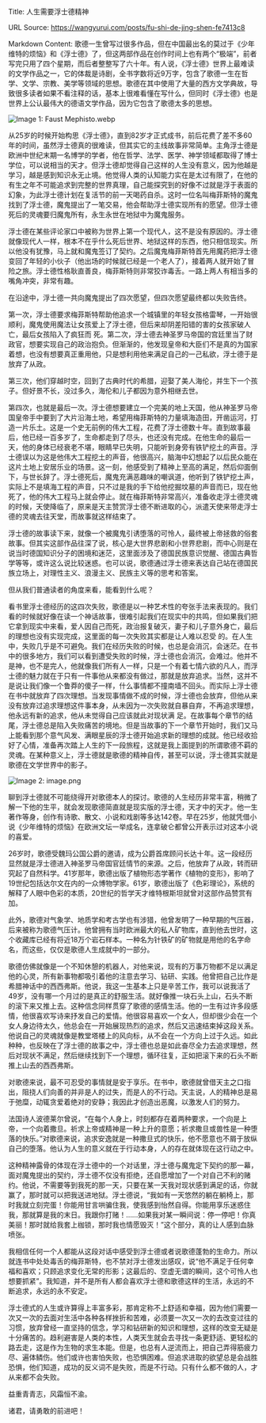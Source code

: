 Title: 人生需要浮士德精神

URL Source: https://wangyurui.com/posts/fu-shi-de-jing-shen-fe7413c8

Markdown Content:
歌德一生曾写过很多作品，但在中国最出名的莫过于《少年维特的烦恼》和《浮士德》了，但这两部作品在创作时间上也有两个“极端”，前者写完只用了四个星期，而后者整整写了六十年。有人说，《浮士德》世界上最难读的文学作品之一，它的体裁是诗剧，全书字数将近9万字，包含了歌德一生在哲学、文学、宗教、美学等领域的思想。歌德在其中使用了大量的西方文学典故，导致很多读者如果不看注释的话，基本上很难看懂在写什么，但同时《浮士德》也是世界上公认最伟大的德语文学作品，因为它包含了歌德太多的思想。

![Image 1: Faust Mephisto.webp](https://i.typlog.com/wangyr45/8269029186_81253.webp)

从25岁的时候开始构思《浮士德》，直到82岁才正式成书，前后花费了差不多60年的时间，虽然浮士德真的很难读，但其实它的主线故事非常简单。主角浮士德是欧洲中世纪末期一名博学的学者，他在哲学、法学、医学、神学领域都取得了博士学位，可以说相当的天才。但浮士德却觉得自己这样的人生没有意义，因为他越是学习，越是感到知识永无止境。他觉得人类的认知能力实在是太过有限了，在他的有生之年不可能追求到完整的世界真理，自己能探究到的好像不过就是浮于表面的幻象，为此浮士德计划在复活节的前一天喝药自杀。这时一位名叫梅菲斯特的魔鬼找到了浮士德，魔鬼提出了一笔交易，他会帮助浮士德实现所有的愿望。但浮士德死后的灵魂要归魔鬼所有，永生永世在地狱中为魔鬼服务。

浮士德在某些评论家口中被称为世界上第一个现代人，这不是没有原因的。浮士德就像现代人一样，根本不在乎什么死后世界、地狱这样的东西，他只相信现实。所以他没有犹豫，马上就和魔鬼签订了契约。之后魔鬼梅菲斯特首先用魔药把浮士德变回了年轻的小伙子（他出场的时候就已经是一个老人了），接着两人就开始了冒险之旅。浮士德性格耿直善良，梅菲斯特则非常狡诈毒舌。一路上两人有相当多的嘴角冲突，非常有趣。

在沿途中，浮士德一共向魔鬼提出了四次愿望，但四次愿望最终都以失败告终。

第一次，浮士德要求梅菲斯特帮助他追求一个城镇里的年轻女孩格雷琴，一开始很顺利，魔鬼使用魔法让女孩爱上了浮士德，但后来却阴差阳错的害的女孩家破人亡，最后女孩陷入了疯狂而 死。第二次，浮士德去神圣罗马帝国的宫廷里当了财政官，想要实现自己的政治抱负。但渐渐的，他发现皇帝和大臣们不是真的为国家着想，也没有想要真正重用他，只是想利用他来满足自己的一己私欲，浮士德于是放弃了从政。

第三次，他们穿越时空，回到了古典时代的希腊，迎娶了美人海伦，并生下一个孩子。但好景不长，没过多久，海伦和儿子都因为意外相继去世。

第四次，也就是最后一次。浮士德想要建立一个完美的地上天国，他从神圣罗马帝国皇帝手中要到了大片沿海土地，希望用梅菲斯特的力量填海造田，开凿运河，打造一片乐土。这是一个史无前例的伟大工程，花费了浮士德数十年。直到故事最后，他已经一百多岁了，生命都走到了尽头，也还没有完成。在他生命的最后一天，他的身体已经衰老不堪，眼睛早已失明，只能听到身旁有铁铲挖土的声音。浮士德误以为这是他伟大工程挖土的声音，他很高兴，脑海中幻想起了以后民众能在这片土地上安居乐业的场景。这一刻，他感受到了精神上至高的满足，然后仰面倒下，与世长辞了。浮士德死后，魔鬼充满恶趣味的嘲讽道，他听到了铁铲挖土声，实际上不是填海工程的声音，只不过是我的手下给他挖掘坟墓的声音而已，现在他死了，他的伟大工程马上就会停止。就在梅菲斯特非常高兴，准备收走浮士德灵魂的时候，天使降临了，原来是天主赞赏浮士德不断进取的心，派遣天使来带走浮士德的灵魂去往天堂，而故事就这样结束了。

浮士德的故事读下来，就像一个被魔鬼引诱堕落的可怜人，最终被上帝拯救的俗套故事。但其实这部作品往深了说，核心是大世界悲剧和小世界悲剧，而中心则是在说当时德国知识分子的困境和迷茫，这里面涉及了德国民族意识觉醒、德国古典哲学等等，或许这么说比较迷惑。也可以说，歌德通过浮士德来表达自己站在德国民族立场上，对理性主义、浪漫主义、民族主义等的思考和答案。

但从我们普通读者的角度来看，能看到什么呢？

看书里浮士德经历的这四次失败，歌德是以一种艺术性的夸张手法来表现的。我们看的时候就好像在读一个神话故事，很难引起我们在现实中的共鸣，但如果我们把它拿到现实中来看，爱人因自己而死，政治报复破灭，妻子和儿子意外身亡，最后的理想也没有实现完成，这里面的每一次失败其实都是让人难以忍受 的。在人生中，失败几乎是不可避免。我们在经历失败的时候，也总是会消沉，会迷茫。在书中的很多地方，我们可以看到遭受失败的时候，浮士德也会消沉，会难过。他并不是神，也不是完人，他就像我们所有人一样，只是一个有着七情六欲的凡人，而浮士德的魅力就在于只有一件事他从来都没有做过，那就是放弃追求。当然，这并不是说让我们像一个鲁莽的傻子一样，什么事情都不撞南墙不回头。而实际上浮士德在书中就放弃了四次理想。当发现事情做不成的时候，浮士德也会放弃，但他从来没有放弃过追求理想这件事本身，从未因为一次失败就自暴自弃，不再追求理想，他永远有新的追求，他从未觉得自己应该就此对现状满 足。在故事每个章节的结尾，浮士德总是陷入失败痛苦的境地。但是当故事的下一个章节开始时，我们又马上能看到那个意气风发、满眼星辰的浮士德开始追求新的理想的成就。他已经收拾好了心情，准备再次踏上人生的下一段旅程，这就是我上面提到的所谓歌德不羁的灵魂。在某种意义上，浮士德就是歌德的精神自传，甚至可以说，浮士德其实就是歌德在文学世界中的影子。

![Image 2: image.png](https://i.typlog.com/wangyr45/8271079871_5772.png)

聊到浮士德就不可能绕得开对歌德本人的探讨。歌德的人生经历非常丰富，稍微了解一下他的生平，就会发现歌德简直就是现实版的浮士德，天才中的天才。他一生著作等身，创作有诗歌、散文、小说和戏剧等多达142卷。早在25岁，他就凭借小说《少年维特的烦恼》在欧洲文坛一举成名，连拿破仑都曾公开表示过对这本小说的喜爱。

26岁时，歌德受魏玛公国公爵的邀请，成为公爵首席顾问长达十年。这一段经历显然就是浮士德进入神圣罗马帝国官廷情节的来源。之后，他放弃了从政，转而研究起了自然科学。41岁那年，歌德出版了植物形态学著作《植物的变形》，影响了19世纪包括达尔文在内的一众博物学家。61岁，歌德出版了《色彩理论》，系统的解释了人眼中色彩的本质，20世纪的哲学天才维特根斯坦就曾对这部作品赞赏有加。

此外，歌德对气象学、地质学和考古学也有涉猎，他曾发明了一种早期的气压器，后来被称为歌德气压计。他曾拥有当时欧洲最大的私人矿物库，直到他去世时，这个收藏库已经有将近18万个岩石样本。一种名为针铁矿的矿物就是用他的名字命名，而这些，仅仅是歌德人生成就中的一部分。

歌德仿佛就像是一个不知休憩的机器人，对他来说，现有的万事万物都不足以满足他的心灵，所有新事物都吸引着他的注意去学习、钻研、实践。他曾把自己比作是希腊神话中的西西弗斯。他说，我这一生基本上只是辛苦工作，我可以说我活了49岁，没有哪一个月过的是真正的舒服生活。就好像推一块石头上山，石头不断的滚下来又推上去。这种信念同样贯穿了歌德的感情生活。他的一生有过许多段感情，他很喜欢写诗来抒发自己的爱情。他很容易喜欢一个女人，但却很少会在一个女人身边待太久，他总会在一开始展现热烈的追求，然后又迅速结束掉这段关系。他说自己的灵魂就像是教堂塔楼上的风向标，从不会在一个方向上过于久远。如此种种，也反映在了浮士德的故事之中，浮士德也总是如此奋尽全力去追求理想，然后对现状不满足，然后继续找到下一个理想，循环往复，正如把滚下来的石头不断推上山去的西西弗斯。

对歌德来说，最不可忍受的事情就是安于享乐。在书中，歌德就曾借天主之口指出，阻挠人们向善的并非是人的过失，而是人的不行动。天主说，人的精神总是易于弛糜，动辄贪爱着绝对的安静；我因此才创造出恶魔，以激发人们的努力。

法国诗人波德莱尔曾说，“在每个人身上，时刻都存在着两种要求，一个向是上帝，一个向着撒旦。祈求上帝或精神是一种上升的意愿；祈求撒旦或兽性是一种堕落的快乐。”对歌德来说，追求安逸就是一种撒旦式的快乐，他不愿意也不屑于放纵自己的堕落。他认为人生的意义就在于行动本身，人的存在就体现在这行动之中。

这种精神露骨的体现在浮士德中的一个对话里，浮士德与魔鬼定下契约的那一幕，面对魔鬼提出的契约，浮士德不仅没有拒绝，还自愿增加了一个对自己不利的赌约。他说，不需要等到我死的那一天，只要在某一天我对现状感到满足的话，你就赢了，那时就可以把我送进地狱。浮士德说，“我如有一天悠然的躺在躺椅上，那时我就立刻完蛋！你能用甘言哄骗住我，使我感到怡然自得。你能用享乐迷惑住我，那就算是我的末日。我跟你打赌！……如果我对某一瞬间说：停一停吧！你真美丽！那时就给我套上枷锁，那时我也情愿毁灭！”这个部分，真的让人感到血脉喷张。

我相信任何一个人都能从这段对话中感受到浮士德或者说歌德蓬勃的生命力。所以就连书中处处毒舌的梅菲斯特，也不禁对浮士德发出感叹，说“他不满足于任何幸福和喜欢；只顾追求变化无常的形影；这最后的、空虚无谓的瞬间，这个可怜人也想要抓紧”。我知道，并不是所有人都会喜欢浮士德和歌德这样的生活，永远的不断追求，永远的永不安定。

浮士德式的人生或许算得上丰富多彩，那肯定称不上舒适和幸福，因为他们需要一次又一次的去面对生活中各种各样挫折和苦难，必须要一次又一次的去改变过往的习惯，放弃曾经一直坚持的信念，学习和钻研新的知识和理想，这样的改变无疑是十分痛苦的。趋利避害是人类的本性，人类天生就会去寻找一条更舒适、更轻松的路去走，这是作为生物的求生本能。但是，也总有人逆流而上，把自己弄得筋疲力尽、遍体鳞伤。他们或许也害怕失败，也恐惧困难。但追求进取的欲望总是会战胜恐惧，他们知道，成功的反义词不是失败，而是不行动。只有什么都不做的人，才从来都不会失败。

益重青青志，风霜恒不渝。

诸君，请勇敢的前进吧！
